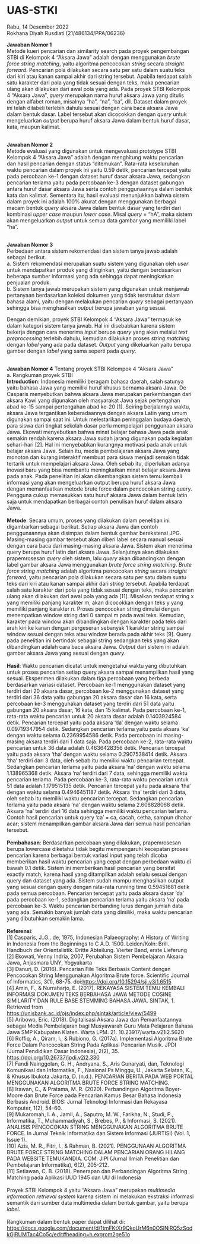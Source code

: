 # UAS-STKI

Rabu, 14 Desember 2022 </br>
Rokhana Diyah Rusdiati (21/486134/PPA/06236) </br>

**Jawaban Nomor 1** </br>
Metode kueri pencarian dan similarity search pada proyek pengembangan STBI di Kelompok 4 “Aksara Jawa” adalah dengan menggunakan _brute force string matching_, yaitu algoritma pencocokan _string_ secara _straight forward_. Pencarian pola dilakukan secara satu per satu dalam suatu teks dari kiri atau kanan sampai akhir dari string tersebut. Apabila terdapat salah satu karakter dari pola yang tidak sesuai dengan teks, maka pencarian ulang akan dilakukan dari awal pola yang ada. Pada proyek STBI Kelompok 4 “Aksara Jawa”, _query_ merupakan nama huruf aksara Jawa yang ditulis dengan alfabet roman, misalnya “ha”, “na”, “ca”, dll. Dataset dalam proyek ini telah dilabeli terlebih dahulu sesuai dengan cara baca aksara Jawa dalam bentuk dasar. Label tersebut akan dicocokkan dengan _query_ untuk mengeluarkan _output_ berupa huruf aksara Jawa dalam bentuk huruf dasar, kata, maupun kalimat.
</br></br>

**Jawaban Nomor 2** </br>
Metode evaluasi yang digunakan untuk mengevaluasi prototype STBI Kelompok 4 “Aksara Jawa” adalah dengan menghitung waktu pencarian dan hasil pencarian dengan status “ditemukan”. Rata-rata keseluruhan waktu pencarian dalam proyek ini yaitu 0.59 detik, pencarian tercepat yaitu pada percobaan ke-1 dengan dataset huruf dasar aksara Jawa, sedangkan pencarian terlama yaitu pada percobaan ke-3 dengan dataset gabungan antara huruf dasar aksara Jawa serta contoh penggunaannya dalam bentuk kata dan kalimat. Sementara itu, hasil evaluasi menunjukkan bahwa sistem dalam proyek ini adalah 100% akurat dengan menggunakan berbagai macam bentuk _query_ aksara Jawa dalam bentuk dasar yang terdiri dari kombinasi _upper case_ maupun _lower case_. Misal _query_ = “hA”, maka sistem akan mengeluarkan _output_ untuk semua data gambar yang memiliki label “ha”.
</br></br>

**Jawaban Nomor 3** </br>
Perbedaan antara sistem rekomendasi dan sistem tanya jawab adalah sebagai berikut. </br>
a. Sistem rekomendasi merupakan suatu sistem yang digunakan oleh _user_ untuk mendapatkan produk yang diinginkan, yaitu dengan berdasarkan beberapa sumber informasi yang ada sehingga dapat meningkatkan penjualan produk. </br>
b. Sistem tanya jawab merupakan sistem yang digunakan untuk menjawab pertanyaan berdasarkan koleksi dokumen yang tidak terstruktur dalam bahasa alami, yaitu dengan melakukan pencarian _query_ sebagai pertanyaan sehingga bisa menghasilkan _output_ berupa jawaban yang sesuai. </br>

Dengan demikian, proyek STBI Kelompok 4 “Aksara Jawa” termasuk ke dalam kategori sistem tanya jawab. Hal ini disebabkan karena sistem bekerja dengan cara menerima _input_ berupa _query_ yang akan melalui _text preprocessing_ terlebih dahulu, kemudian dilakukan proses _string matching_ dengan _label_ yang ada pada dataset. _Output_ yang dikeluarkan yaitu berupa gambar dengan _label_ yang sama seperti pada _query_.
</br></br>

**Jawaban Nomor 4** Tentang proyek STBI Kelompok 4 “Aksara Jawa” </br>
a. Rangkuman proyek STBI </br>
**Introduction**: Indonesia memiliki beragam bahasa daerah, salah satunya yaitu bahasa Jawa yang memiliki huruf khusus bernama aksara Jawa. De Casparis menyebutkan bahwa aksara Jawa merupakan perkembangan dari aksara Kawi yang digunakan oleh masyarakat Jawa sejak pertengahan abad ke-15 sampai pertengahan abad ke-20 [1]. Seiring berjalannya waktu, aksara Jawa tergantikan keberadaannya dengan aksara Latin yang umum digunakan sampai saat ini. Untuk melestarikan peninggalan budaya daerah, para siswa dari tingkat sekolah dasar perlu mempelajari penggunaan aksara Jawa. Ekowati menyebutkan bahwa minat belajar bahasa Jawa pada anak semakin rendah karena aksara Jawa sudah jarang digunakan pada kegiatan sehari-hari [2]. Hal ini menyebabkan kurangnya motivasi pada anak untuk belajar aksara Jawa. Selain itu, media pembelajaran aksara Jawa yang monoton dan kurang interaktif membuat para siswa menjadi semakin tidak tertarik untuk mempelajari aksara Jawa. Oleh sebab itu, diperlukan adanya inovasi baru yang bisa membantu meningkatkan minat belajar aksara Jawa pada anak. Pada penelitian ini akan dikembangkan sistem temu kembali informasi yang akan mengeluarkan output berupa huruf aksara Jawa dengan memanfaatkan metode brute force dalam pencocokan string query. Pengguna cukup memasukkan satu huruf aksara Jawa dalam bentuk latin saja untuk mendapatkan berbagai contoh penulisan huruf dalam aksara Jawa.</br></br>
**Metode**: Secara umum, proses yang dilakukan dalam penelitian ini digambarkan sebagai berikut. Setiap aksara Jawa dan contoh penggunaannya akan disimpan dalam bentuk gambar berekstensi JPG. Masing-masing gambar tersebut akan diberi label secara manual sesuai dengan cara baca dari masing-masing aksara Jawa. Sistem akan menerima query berupa huruf latin dari aksara Jawa. Selanjutnya akan dilakukan prapemrosesan _query_ oleh sistem, lalu _query_ akan dibandingkan dengan label gambar aksara Jawa menggunakan _brute force string matching_. _Brute force string matching_ adalah algoritma pencocokan _string_ secara _straight forward_, yaitu pencarian pola dilakukan secara satu per satu dalam suatu teks dari kiri atau kanan sampai akhir dari _string_ tersebut. Apabila terdapat salah satu karakter dari pola yang tidak sesuai dengan teks, maka pencarian ulang akan dilakukan dari awal pola yang ada [11]. Misalkan terdapat string x yang memiliki panjang karakter m, akan dicocokkan dengan teks y yang memiliki panjang karakter n. Proses pencocokan string dimulai dengan menempatkan window string dari 0 sampai m pada awal teks. Kemudian, karakter pada window akan dibandingkan dengan karakter pada teks dari arah kiri ke kanan dengan pergeseran sebanyak 1 karakter string sampai window sesuai dengan teks atau window berada pada akhir teks [9]. Query pada penelitian ini bertindak sebagai string sedangkan teks yang akan dibandingkan adalah cara baca aksara Jawa. _Output_ dari sistem ini adalah gambar aksara Jawa yang sesuai dengan _query_. </br></br>
**Hasil**: Waktu pencarian dicatat untuk mengetahui waktu yang dibutuhkan untuk proses pencarian setiap query aksara sampai menampilkan hasil yang sesuai. Eksperimen dilakukan dalam tiga percobaan yang berbeda berdasarkan variasi dataset. Percobaan ke-1 menggunakan dataset yang terdiri dari 20 aksara dasar, percobaan ke-2 menggunakan dataset yang terdiri dari 36 data yaitu gabungan 20 aksara dasar dan 16 kata, serta percobaan ke-3 menggunakan dataset yang terdiri dari 51 data yaitu gabungan 20 aksara dasar, 16 kata, dan 15 kalimat. Pada percobaan ke-1, rata-rata waktu pencarian untuk 20 aksara dasar adalah 0.1403924584 detik. Pencarian tercepat yaitu pada aksara ‘da’ dengan waktu selama 0.09719347954 detik. Sedangkan pencarian terlama yaitu pada aksara ‘ka’ dengan waktu selama 0.2369954586 detik. Pada percobaan ini masing-masing aksara terdiri dari 1 data saja. Pada percobaan ke-2, rata-rata waktu pencarian untuk 36 data adalah 0.4636428356 detik. Pencarian tercepat yaitu pada aksara ‘tha’ dengan waktu selama 0.2907538414 detik. Aksara ‘tha’ terdiri dari 3 data, oleh sebab itu memiliki waktu pencarian tercepat. Sedangkan pencarian terlama yaitu pada aksara ‘na’ dengan waktu selama 1.138965368 detik. Aksara ‘na’ terdiri dari 7 data, sehingga memiliki waktu pencarian terlama. Pada percobaan ke-3, rata-rata waktu pencarian untuk 51 data adalah 1.179515135 detik. Pencarian tercepat yaitu pada aksara ‘tha’ dengan waktu selama 0.4946451187 detik. Aksara ‘tha’ terdiri dari 3 data, oleh sebab itu memiliki waktu pencarian tercepat. Sedangkan pencarian terlama yaitu pada aksara ‘na’ dengan waktu selama 2.608828068 detik. Aksara ‘na’ terdiri dari 16 data sehingga memiliki waktu pencarian terlama. Contoh hasil pencarian untuk query ‘ca’ = ca, cacah, cetha, sampun dhahar acar; sistem menampilkan gambar aksara Jawa dari semua hasil pencarian tersebut.</br></br>
**Pembahasan**: Berdasarkan percobaan yang dilakukan, prapemrosesan berupa lowercase diketahui tidak begitu mempengaruhi kecepatan proses pencarian karena berbagai bentuk variasi input yang telah dicoba memberikan hasil waktu pencarian yang cepat dengan perbedaan waktu di bawah 0.1 detik. Sistem ini memberikan hasil pencarian yang bersifat exactly match, karena hasil yang ditampilkan adalah selalu sesuai dengan query dan dataset yang ada. Sistem sudah mampu menghasilkan output yang sesuai dengan query dengan rata-rata running time 0.59451681 detik pada semua percobaan. Pencarian tercepat yaitu pada aksara dasar ‘da’ pada percobaan ke-1, sedangkan pencarian terlama yaitu aksara ‘na’ pada percobaan ke-3. Waktu pencarian berbanding lurus dengan jumlah data yang ada. Semakin banyak jumlah data yang dimiliki, maka waktu pencarian yang dibutuhkan semakin lama. </br></br>
**Referensi**: </br>
[1]	Casparis, J..G.. de, 1975, Indonesian Palaeography: A History of Writing in Indonesia from the Beginnings to C A.D. 1500. Leiden/Koln: Brill. Handbuch der Orientalistik. Dritte Abteilung. Vierter Band, erste Lieferung </br>
[2]	Ekowati, Venny Indria, 2007, Perubahan Sistem Pembelajaran Aksara Jawa, Anjasmara UNY, Yogyakarta </br>
[3]	Danuri, D. (2016). Pencarian File Teks Berbasis Content dengan Pencocokan String Menggunakan Algoritma Brute force. Scientific Journal of Informatics, 3(1), 68-75. doi:https://doi.org/10.15294/sji.v3i1.6515</br>
[4]	Amin, F., & Nurraharjo, E. (2017). REKAYASA SISTEM TEMU KEMBALI INFORMASI DOKUMEN TEKS BERBAHASA JAWA METODE COSINE SIMILARITY DAN RULE BASE STEMMING BAHASA JAWA. SINTAK, 1. Retrieved from https://unisbank.ac.id/ojs/index.php/sintak/article/view/5499 </br>
[5]	Aribowo, Eric. (2018). Digitalisasi Aksara Jawa dan Pemanfaatannya sebagai Media Pembelajaran bagi Musyawarah Guru Mata Pelajaran Bahasa Jawa SMP Kabupaten Klaten. Warta LPM. 21. 10.23917/warta.v21i2.5620 </br>
[6]	Roffiq, A., Qiram, I., & Rubiono, G. (2017a). Implementasi Algoritma Brute Force Dalam Pencocokan String Pada Aplikasi Pencarian Musik. JPDI (Jurnal Pendidikan Dasar Indonesia), 2(2), 35. https://doi.org/10.26737/jpdi.v2i2.330 </br>
[7]	Fandi Nainggolan, G. H., Andryana, S., Aris Gunaryati, dan, Teknologi Komunikasi dan Informatika, F., Nasional Ps Minggu, U., Jakarta Selatan, K., & Khusus Ibukota Jakarta, D. (n.d.). PENCARIAN BERITA PADA WEB PORTAL MENGGUNAKAN ALGORITMA BRUTE FORCE STRING MATCHING.</br>
[8]	Irawan, C., & Pratama, M. R. (2020). Perbandingan Algoritma Boyer-Moore dan Brute Force pada Pencarian Kamus Besar Bahasa Indonesia Berbasis Android. BIOS: Jurnal Teknologi Informasi dan Rekayasa Komputer, 1(2), 54-60.</br>
[9]	Mukaromah, I. A., Jamil, A., Saputro, M. W., Farikha, N., Studi, P., Informatika, T., Muhammadiyah, S., Brebes, P., & Informasi, S. (2021). ANALISIS PENCOCOKAN STRING MENGGUNAKAN ALGORITMA BRUTE FORCE. In Jurnal Teknik Informatika dan Sistem Informasi (JURTISI) (Vol. 1, Issue 1).</br>
[10]	Azis, M. R., Fitri, I., & Rahman, B. (2021). PENGGUNAAN ALGORITMA BRUTE FORCE STRING MATCHING DALAM PENCARIAN ORANG HILANG PADA WEBSITE TEMUKANDIA. COM. JIPI (Jurnal Ilmiah Penelitian dan Pembelajaran Informatika), 6(2), 205-212.</br>
[11]	Setiawan, C. B. (2018). Penerapan dan Perbandingan Algoritma String Matching pada Aplikasi UUD 1945 dan UU di Indonesia
</br></br>
Proyek STBI Kelompok 4 yaitu “Aksara Jawa” merupakan _multimedia information retrieval system_ karena sistem ini melakukan ekstraksi informasi semantik dari sumber data multimedia dalam bentuk gambar, yaitu berupa _label_.
</br></br>
Rangkuman dalam bentuk paper dapat dilihat di: https://docs.google.com/document/d/1tmFKtXr9QkoUrM6n0OSlNiRQ5zSodkGjRUMTac4Co5c/edit#heading=h.exgrom2ge51o
